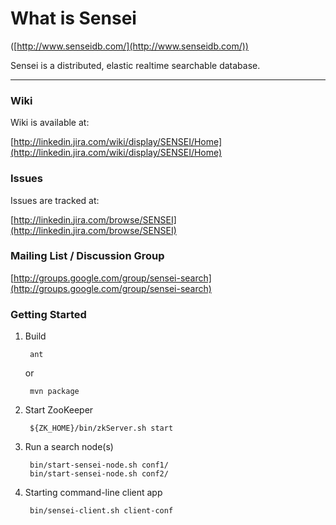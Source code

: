 What is Sensei
===============
([http://www.senseidb.com/](http://www.senseidb.com/))

Sensei is a distributed, elastic realtime searchable database.

------------------------------------

### Wiki

Wiki is available at: 

[http://linkedin.jira.com/wiki/display/SENSEI/Home](http://linkedin.jira.com/wiki/display/SENSEI/Home)

### Issues

Issues are tracked at: 

[http://linkedin.jira.com/browse/SENSEI](http://linkedin.jira.com/browse/SENSEI)

### Mailing List / Discussion Group

[http://groups.google.com/group/sensei-search](http://groups.google.com/group/sensei-search)

### Getting Started

1. Build

        ant

    or

        mvn package

2. Start ZooKeeper

        ${ZK_HOME}/bin/zkServer.sh start

3. Run a search node(s)

        bin/start-sensei-node.sh conf1/
        bin/start-sensei-node.sh conf2/

5. Starting command-line client app

        bin/sensei-client.sh client-conf

